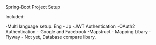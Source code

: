 Spring-Boot Project Setup

Included:

-Multi language setup. Eng - Jp
-JWT Authentication
-OAuth2 Authentication - Google and Facebook
-Mapstruct - Mapping Libary
-Flyway - Not yet, Database compare libary.
